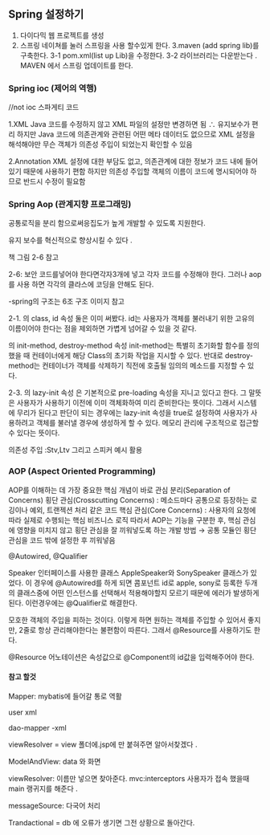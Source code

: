 ## Spring 설정하기

1. 다이다믹 웹 프로젝트를 생성 
2. 스프링 네이쳐를 눌러 스프링을 사용 할수있게 한다. 
3.maven (add spring lib)를 구축한다. 
3-1 pom.xml(list up Lib)을 수정한다. 
3-2 라이브러리는 다운받는다 . MAVEN 에서 스프링 업데이트를 한다. 

### Spring ioc (제어의 역행)

//not ioc 스파게티 코드 





1.XML 
Java 코드를 수정하지 않고 XML 파일의 설정만 변경하면 됨 ∴ 유지보수가 편리
하지만 Java 코드에 의존관계와 관련된 어떤 메타 데이터도 없으므로 XML 설정을 해석해야만 무슨 객체가 의존성 주입이 되었는지 확인할 수 있음

2.Annotation
XML 설정에 대한 부담도 없고, 의존관계에 대한 정보가 코드 내에 들어있기 때문에 사용하기 편함
하지만 의존성 주입할 객체의 이름이 코드에 명시되어야 하므로 반드시 수정이 필요함







### Spring Aop (관계지향 프로그래밍)





공통로직을 분리 함으로써응집도가 높게 개발할 수 있도록 지원한다. 

유지 보수를 혁신적으로 향상시킬 수 있다 .

책 그림 2-6 참고 

2-6: 보안 코드를넣어야 한다면각자3개에 넣고 각자 코드를 수정해야 한다. 그러나 aop를 사용 하면 각각의 클라스에 코딩을 안해도 된다.

 

-spring의 구조는 6조 구조 이미지 참고 



<bean>
2-1. <bean> 의 class, id 속성
둘은 이미 써봤다. id는 사용자가 객체를 불러내기 위한 고유의 이름이어야 한다는 점을 제외하면 가볍게 넘어갈 수 있을 것 같다.

<bean> 의 init-method, destroy-method 속성
init-method는 특별히 초기화할 함수를 정의했을 때 컨테이너에게 해당 Class의 초기화 작업을 지시할 수 있다. 반대로 destroy-method는 컨테이너가 객체를 삭제하기 직전에 호출될 임의의 메소드를 지정할 수 있다.


2-3. <bean>의 lazy-init 속성
<bean>은 기본적으로 pre-loading 속성을 지니고 있다고 한다. 그 말뜻은 사용자가 사용하기 이전에 이미 객체화하여 미리 준비한다는 뜻이다. 그래서 시스템에 무리가 된다고 판단이 되는 경우에는 lazy-init 속성을 true로 설정하여 사용자가 사용하려고 객체를 불러낼 경우에 생성하게 할 수 있다. 메모리 관리에 구조적으로 접근할 수 있다는 뜻이다.



의존성 주입 :Stv,Ltv 그리고 스피커 예시 활용 



### AOP (Aspect Oriented Programming)



AOP를 이해하는 데 가장 중요한 핵심 개념이 바로 관심 분리(Separation of Concerns)
횡단 관심(Crosscutting Concerns) : 메소드마다 공통으로 등장하는 로깅이나 예외, 트랜젝션 처리 같은 코드
핵심 관심(Core Concerns) : 사용자의 요청에 따라 실제로 수행되는 핵심 비즈니스 로직
따라서 AOP는 기능을 구분한 후, 핵심 관심에 영향을 미치지 않고 횡단 관심을 잘 끼워넣도록 하는 개발 방법 → 공통 모듈인 횡단 관심을 코드 밖에 설정한 후 끼워넣음
		


 @Autowired, @Qualifier


 Speaker 인터페이스를 사용한 클래스 AppleSpeaker와 SonySpeaker 클래스가 있었다. 이 경우에 @Autowired를 하게 되면 콤포넌트 id로 apple, sony로 등록한 두개의 클래스중에 어떤 인스턴스를 선택해서 
적용해야할지 모르기 때문에 에러가 발생하게 된다. 이런경우에는 @Qualifier로 해결한다.


모호한 객체의 주입을 피하는 것이다. 이렇게 하면 원하는 객체를 주입할 수 있어서 좋지만,
 2줄로 항상 관리해야한다는 불편함이 따른다. 그래서 @Resource를 사용하기도 한다.

 @Resource 어노테이션은 속성값으로 @Component의 id값을 입력해주어야 한다. 



#### 참고 할것 




Mapper: mybatis에 들어갈 통로 역활



user xml 


dao-mapper -xml


viewResolver = view 폴더에.jsp에 만 붙혀주면 알아서찾겠다 .

ModelAndView: data 와 화면

viewResolver: 이름만 넣으면 찾아준다. mvc:interceptors 사용자가 접속 했을때 main 랭귀지를  해준다 .	

messageSource: 다국어 처리 

Trandactional = db 에 오류가 생기면 그전 상황으로 돌아간다. 